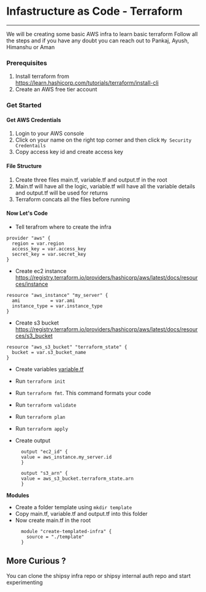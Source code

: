 # Infastructure as Code - Terraform
***

We will be creating some basic AWS infra to learn basic terraform
Follow all the steps and if you have any doubt you can reach out to Pankaj, Ayush, Himanshu or Aman

### Prerequisites

1. Install terraform from https://learn.hashicorp.com/tutorials/terraform/install-cli
2. Create an AWS free tier account

### Get Started

#### Get AWS Credentials
1. Login to your AWS console
2. Click on your name on the right top corner and then click `My Security Credentails`
3. Copy access key id and create access key


#### File Structure
1. Create three files main.tf, variable.tf and output.tf in the root
2. Main.tf will have all the logic, variable.tf will have all the variable details and output.tf will be used for returns
3. Terraform concats all the files before running

#### Now Let's Code
* Tell terafrom where to create the infra 
```
provider "aws" {
  region = var.region
  access_key = var.access_key
  secret_key = var.secret_key
}
```
* Create ec2 instance https://registry.terraform.io/providers/hashicorp/aws/latest/docs/resources/instance
```
resource "aws_instance" "my_server" {
  ami           = var.ami
  instance_type = var.instance_type
}
```
* Create s3 bucket https://registry.terraform.io/providers/hashicorp/aws/latest/docs/resources/s3_bucket
```
resource "aws_s3_bucket" "terraform_state" {
  bucket = var.s3_bucket_name
}
```
* Create variables [variable.tf](variable.tf)
  
* Run `terraform init`
* Run `terraform fmt`. This command formats your code
* Run `terraform validate`
* Run `terraform plan`
* Run `terraform apply`

* Create output 
  ```
    output "ec2_id" {
    value = aws_instance.my_server.id
    }
  ```
  ```
    output "s3_arn" {
    value = aws_s3_bucket.terraform_state.arn
    }
  ```

**Modules**
* Create a folder template using `mkdir template` 
* Copy main.tf, variable.tf and output.tf into this folder
* Now create main.tf in the root
    ```
      module "create-templated-infra" {
        source = "./template"
      }
    ```
    
 ## More Curious ? 
 You can clone the shipsy infra repo or shipsy internal auth repo and start experimenting 
